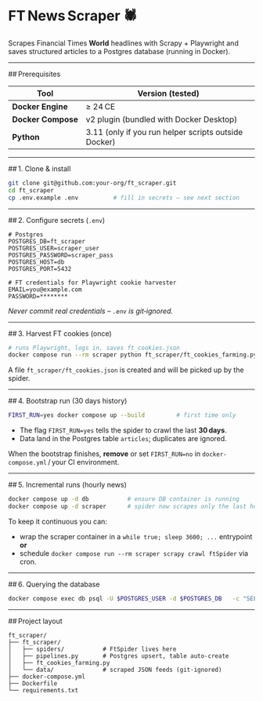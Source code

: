 # FT News Scraper 🕷️

Scrapes Financial Times **World** headlines with Scrapy + Playwright and saves structured articles to a Postgres database (running in Docker).

---

## Prerequisites

| Tool | Version (tested) |
|------|------------------|
| **Docker Engine** | ≥ 24 CE |
| **Docker Compose** | v2 plugin (bundled with Docker Desktop) |
| **Python** | 3.11 (only if you run helper scripts outside Docker) |

---

## 1. Clone & install

```bash
git clone git@github.com:your-org/ft_scraper.git
cd ft_scraper
cp .env.example .env          # fill in secrets – see next section
```

---

## 2. Configure secrets (`.env`)

```dotenv
# Postgres
POSTGRES_DB=ft_scraper
POSTGRES_USER=scraper_user
POSTGRES_PASSWORD=scraper_pass
POSTGRES_HOST=db
POSTGRES_PORT=5432

# FT credentials for Playwright cookie harvester
EMAIL=you@example.com
PASSWORD=********
```

*Never commit real credentials – `.env` is git‑ignored.*

---

## 3. Harvest FT cookies (once)

```bash
# runs Playwright, logs in, saves ft_cookies.json
docker compose run --rm scraper python ft_scraper/ft_cookies_farming.py
```

A file `ft_scraper/ft_cookies.json` is created and will be picked up by the spider.

---

## 4. Bootstrap run (30 days history)

```bash
FIRST_RUN=yes docker compose up --build         # first time only
```

* The flag `FIRST_RUN=yes` tells the spider to crawl the last **30 days**.
* Data land in the Postgres table `articles`; duplicates are ignored.

When the bootstrap finishes, **remove** or set `FIRST_RUN=no` in
`docker-compose.yml` / your CI environment.

---

## 5. Incremental runs (hourly news)

```bash
docker compose up -d db           # ensure DB container is running
docker compose up -d scraper      # spider now scrapes only the last hour
```

To keep it continuous you can:

* wrap the scraper container in a `while true; sleep 3600; ...`
  entrypoint **or**
* schedule `docker compose run --rm scraper scrapy crawl ftSpider` via cron.

---

## 6. Querying the database

```bash
docker compose exec db psql -U $POSTGRES_USER -d $POSTGRES_DB   -c "SELECT COUNT(*), MIN(published_at), MAX(published_at) FROM articles;"
```

---

## Project layout

```
ft_scraper/
├── ft_scraper/
│   ├── spiders/           # FtSpider lives here
│   ├── pipelines.py       # Postgres upsert, table auto‑create
│   ├── ft_cookies_farming.py
│   └── data/              # scraped JSON feeds (git‑ignored)
├── docker-compose.yml
├── Dockerfile
└── requirements.txt
```


